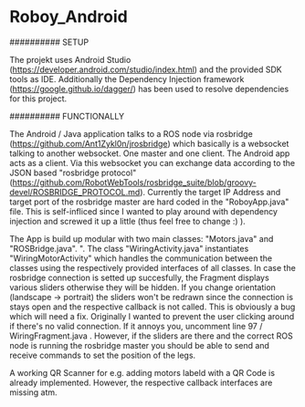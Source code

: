 # Roboy_Android

########## SETUP 

The projekt uses Android Studio (https://developer.android.com/studio/index.html) and the provided SDK tools as IDE. Additionally the Dependency Injection framework (https://google.github.io/dagger/) has been used to resolve dependencies for this project. 

########## FUNCTIONALLY

The Android / Java application talks to a ROS node via rosbridge (https://github.com/Ant1Zykl0n/jrosbridge) which basically is a websocket talking to another websocket. One master and one client. The Android app acts as a client.  Via this websocket you can exchange data according to the JSON based "rosbridge protocol" (https://github.com/RobotWebTools/rosbridge_suite/blob/groovy-devel/ROSBRIDGE_PROTOCOL.md). Currently the target IP Address and target port of the rosbridge master are hard coded in the "RoboyApp.java" file. This is self-infliced since I wanted to play around with dependency injection and screwed it up a little (thus feel free to change :) ). 

The App is build up modular with two main classes: "Motors.java" and "ROSBridge.java". ". The class "WiringActivity.java" instantiates "WiringMotorActivity" which handles the communication between the classes using the respectively provided interfaces of all classes. 
In case the rosbridge connection is setted up succesfully, the Fragment displays various sliders otherwise they will be hidden. If you change orientation (landscape -> portrait) the sliders won't be redrawn since the connection is stays open and the respective callback is not called. This is obviously a bug which will need a fix. Originally I wanted to prevent the user clicking around if there's no valid connection. If it annoys you, uncomment line 97 / WiringFragment.java . However, if the sliders are there and the correct ROS node is running the rosbridge master you should be able to send and receive commands to set the position of the legs. 

A working QR Scanner for e.g. adding motors labeld with a QR Code is already implemented. However, the respective callback interfaces are missing atm. 
